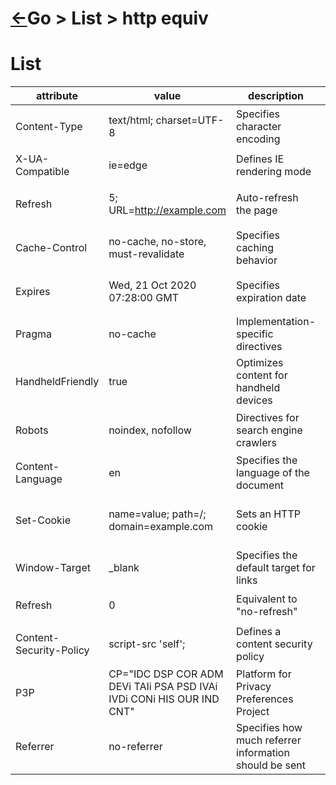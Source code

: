 <head><link rel="stylesheet" href="../../../../md.css"/><script src="../../../../md.js"></script></head>

[//]: #(Reference)
[Repo_Readme]:   ../README.md
[Json_Whatis]:   ../../json/README.md
[Yaml_Whatis]:   ../../yaml/README.md
[Yq_Whatis]:     ../../yq/README.md


# [&larr;][Repo_Readme]Go > List > http equiv
# List 
|attribute|value|description|Example|
|-|-|-|-|
| Content-Type       | text/html; charset=UTF-8                     | Specifies character encoding                      | `<meta http-equiv="Content-Type" content="text/html; charset=UTF-8">` |
| X-UA-Compatible    | ie=edge                                      | Defines IE rendering mode                         | `<meta http-equiv="X-UA-Compatible" content="ie=edge">`   |
| Refresh            | 5; URL=http://example.com                    | Auto-refresh the page                             | `<meta http-equiv="Refresh" content="5; URL=http://example.com">` |
| Cache-Control      | no-cache, no-store, must-revalidate           | Specifies caching behavior                       | `<meta http-equiv="Cache-Control" content="no-cache, no-store, must-revalidate">` |
| Expires            | Wed, 21 Oct 2020 07:28:00 GMT                | Specifies expiration date                        | `<meta http-equiv="Expires" content="Wed, 21 Oct 2020 07:28:00 GMT">` |
| Pragma             | no-cache                                      | Implementation-specific directives               | `<meta http-equiv="Pragma" content="no-cache">`      |
| HandheldFriendly   | true                                         | Optimizes content for handheld devices            | `<meta http-equiv="HandheldFriendly" content="true">` |
| Robots             | noindex, nofollow                            | Directives for search engine crawlers             | `<meta http-equiv="Robots" content="noindex, nofollow">` |
| Content-Language   | en                                           | Specifies the language of the document            | `<meta http-equiv="Content-Language" content="en">`     |
| Set-Cookie         | name=value; path=/; domain=example.com        | Sets an HTTP cookie                               | `<meta http-equiv="Set-Cookie" content="name=value; path=/; domain=example.com">` |
| Window-Target      | _blank                                       | Specifies the default target for links            | `<meta http-equiv="Window-Target" content="_blank">`   |
| Refresh            | 0                                            | Equivalent to "no-refresh"                        | `<meta http-equiv="Refresh" content="0">`              |
| Content-Security-Policy | script-src 'self';                           | Defines a content security policy                | `<meta http-equiv="Content-Security-Policy" content="script-src 'self';">` |
| P3P                | CP="IDC DSP COR ADM DEVi TAIi PSA PSD IVAi IVDi CONi HIS OUR IND CNT" | Platform for Privacy Preferences Project      | `<meta http-equiv="P3P" content="CP='IDC DSP COR ADM DEVi TAIi PSA PSD IVAi IVDi CONi HIS OUR IND CNT'">` |
| Referrer           | no-referrer                                   | Specifies how much referrer information should be sent | `<meta http-equiv="Referrer" content="no-referrer">`  |
